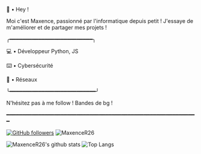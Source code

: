 🌴 • Hey !

Moi c'est Maxence, passionné par l'informatique depuis petit !
    J'essaye de m'améliorer et de partager mes projets ! 


╭━━━━━━━━━━━━━━━━━━━━━━━━━━╮

   💻 • Développeur Python, JS

   ⌨️ • Cybersécurité

   📱 • Réseaux

╰━━━━━━━━━━━━━━━━━━━━━━━━━━━╯


N'hésitez pas à me follow !
  Bandes de bg !

							
							
━━━━━━━━━━━━━━━━━━━━━━━━━━━━━━━━━━━━━━━━━━━━━━━━━━━━━━━━━━━━

[![GitHub followers](https://img.shields.io/github/followers/MaxenceR26?label=Follow&color=blueviolet&style=flat-square&logo=GitHub)](https://github.com/MaxenceR26/?tab=follow)
![MaxenceR26](https://komarev.com/ghpvc/?username=MaxenceR26&color=blueviolet&style=flat-square)

![MaxenceR26's github stats](https://github-readme-stats.vercel.app/api?username=MaxenceR26&show_icons=true&hide_border=true&theme=radical&cache_seconds=1800&include_all_commits=true&count_private=true&line_height=24px)
![Top Langs](https://github-readme-stats.vercel.app/api/top-langs/?username=MaxenceR26&layout=compact&theme=radical&cache_seconds=1800&langs_count=1000&hide_border=true)
